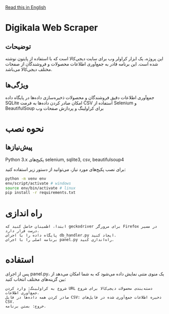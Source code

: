 [Read this in English](README.md)
# Digikala Web Scraper
## توضیحات

این پروژه، یک ابزار کراولر وب برای سایت دیجی‌کالا است که با استفاده از پایتون نوشته شده است. این برنامه قادر به جمع‌آوری اطلاعات محصولات و فروشندگان از صفحات مختلف دیجی‌کالا می‌باشد.
## ویژگی‌ها

جمع‌آوری اطلاعات دقیق فروشندگان و محصولات
ذخیره‌سازی داده‌ها در پایگاه داده SQLite
امکان صادر کردن داده‌ها به فرمت CSV
استفاده از Selenium و BeautifulSoup برای کراولینگ و پردازش صفحات وب

# نحوه نصب
## پیش‌نیازها

Python 3.x
پکیج‌های selenium, sqlite3, csv, beautifulsoup4

برای نصب پکیج‌های مورد نیاز، می‌توانید از دستور زیر استفاده کنید:

```bash
python -m venv env 
env/script/activate # windows
source env/bin/activate # linux
pip install -r requirements.txt
```

# راه اندازی 

    ابتدا، اطمینان حاصل کنید که geckodriver برای مرورگر Firefox در مسیر درست قرار دارد.
    پایگاه داده را با اجرای db_handler.py ایجاد کنید.
    برنامه اصلی را با اجرای panel.py راه‌اندازی کنید.

# استفاده

پس از اجرای panel.py، یک منوی متنی نمایش داده می‌شود که به شما امکان می‌دهد از بین گزینه‌های مختلف انتخاب کنید:

    شروع به کراولینگ: وارد کردن URL دسته‌بندی محصولات دیجی‌کالا برای شروع جمع‌آوری اطلاعات.
    صادر کردن همه داده‌ها در فایل CSV: ذخیره اطلاعات جمع‌آوری شده در فایل‌های CSV.
    خروج: بستن برنامه.